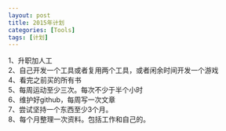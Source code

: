 ```yaml
---
layout: post
title: 2015年计划
categories: [Tools]
tags: [计划]
---
```

1、升职加人工  
2、自己开发一个工具或者复用两个工具，或者闲余时间开发一个游戏  
4、看完之前买的所有书  
5、每周运动至少三次。每次不少于半个小时  
6、维护好github，每周写一次文章  
7、尝试坚持一个东西至少3个月。  
8、每个月整理一次资料。包括工作和自己的。  
